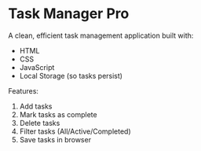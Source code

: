 # Task Manager Pro

A clean, efficient task management application built with:
- HTML
- CSS
- JavaScript
- Local Storage (so tasks persist)

Features:
1. Add tasks
2. Mark tasks as complete
3. Delete tasks
4. Filter tasks (All/Active/Completed)
5. Save tasks in browser
